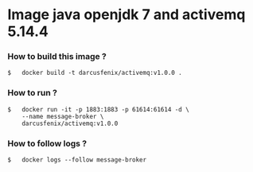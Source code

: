 # Image java openjdk 7 and activemq 5.14.4

### How to build this image ?

```
$   docker build -t darcusfenix/activemq:v1.0.0 .
```

### How to run ?

```
$   docker run -it -p 1883:1883 -p 61614:61614 -d \
    --name message-broker \
    darcusfenix/activemq:v1.0.0
```

### How to follow logs ?

```
$   docker logs --follow message-broker
```
